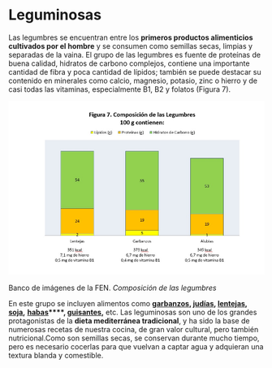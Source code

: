 # Leguminosas

Las legumbres se encuentran entre los **primeros productos alimenticios cultivados por el hombre** y se consumen como semillas secas, limpias y separadas de la vaina. El grupo de las legumbres es fuente de proteínas de buena calidad, hidratos de carbono complejos, contiene una importante cantidad de fibra y poca cantidad de lípidos; también se puede destacar su contenido en minerales como calcio, magnesio, potasio, zinc o hierro y de casi todas las vitaminas, especialmente B1, B2 y folatos (Figura 7).


![Legumbres](img/Figura_7.jpg "Composición de las legumbres")


Banco de imágenes de la FEN. _Composición de las legumbres_  

En este grupo se incluyen alimentos como **[garbanzos](24-garbanzos.pdf "Garbanzos"), [judías](25-alubias.pdf "Judías"), [lentejas](26-lentejas.pdf "Lentejas"), [soja](27-soja.pdf "Soja"),** **[habas](28-habas.pdf "Habas")****, [guisantes](29-guisante.pdf "Guisantes"),** etc. Las leguminosas son uno de los grandes protagonistas de la **dieta mediterránea tradicional**, y ha sido la base de numerosas recetas de nuestra cocina, de gran valor cultural, pero también nutricional.Como son semillas secas, se conservan durante mucho tiempo, pero es necesario cocerlas para que vuelvan a captar agua y adquieran una textura blanda y comestible.